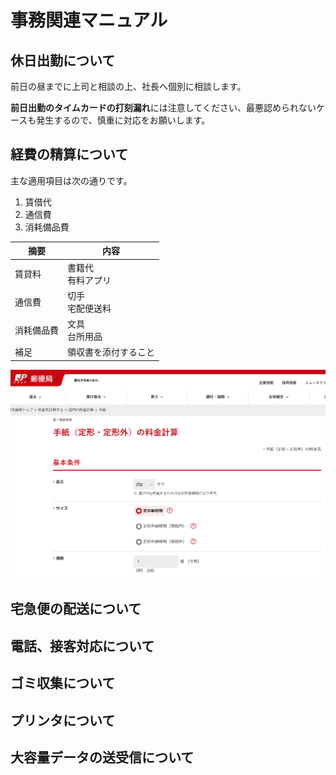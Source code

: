 # 事務関連マニュアル
## 休日出勤について
前日の昼までに上司と相談の上、社長へ個別に相談します。

**前日出勤のタイムカードの打刻漏れ**には注意してください、最悪認められないケースも発生するので、慎重に対応をお願いします。
## 経費の精算について
主な適用項目は次の通りです。
1. 賃借代
1. 通信費
1. 消耗備品費

|摘要|内容
|--|--
|賃貸料|書籍代<br>有料アプリ
|通信費|切手<br>宅配便送料
|消耗備品費|文具<BR>台所用品
|補足|領収書を添付すること

![stamp](img\stamp.png)

## 宅急便の配送について
## 電話、接客対応について
## ゴミ収集について
## プリンタについて
## 大容量データの送受信について